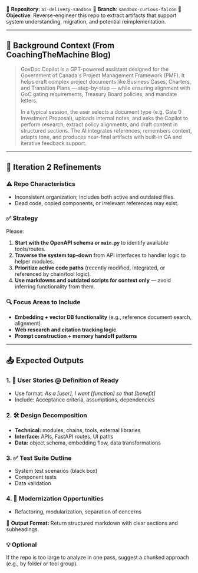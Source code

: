 📁 **Repository**: `ai-delivery-sandbox`
🌿 **Branch**: `sandbox-curious-falcon`
🎯 **Objective**: Reverse-engineer this repo to extract artifacts that support system understanding, migration, and potential reimplementation.

---

## 🧭 Background Context (From CoachingTheMachine Blog)
> GovDoc Copilot is a GPT-powered assistant designed for the Government of Canada's Project Management Framework (PMF). It helps draft complex project documents like Business Cases, Charters, and Transition Plans — step-by-step — while ensuring alignment with GoC gating requirements, Treasury Board policies, and mandate letters.
>
> In a typical session, the user selects a document type (e.g. Gate 0 Investment Proposal), uploads internal notes, and asks the Copilot to perform research, extract policy alignments, and draft content in structured sections. The AI integrates references, remembers context, adapts tone, and produces near-final artifacts with built-in QA and iterative feedback support.

---

## 🔄 Iteration 2 Refinements

### ⚠️ Repo Characteristics
- Inconsistent organization; includes both active and outdated files.
- Dead code, copied components, or irrelevant references may exist.

### ✅ Strategy
Please:
1. **Start with the OpenAPI schema or `main.py`** to identify available tools/routes.
2. **Traverse the system top-down** from API interfaces to handler logic to helper modules.
3. **Prioritize active code paths** (recently modified, integrated, or referenced by chain/tool logic).
4. **Use markdowns and outdated scripts for context only** — avoid inferring functionality from them.

### 🔍 Focus Areas to Include
- **Embedding + vector DB functionality** (e.g., reference document search, alignment)
- **Web research and citation tracking logic**
- **Prompt construction + memory handoff patterns**

---

## 📤 Expected Outputs

### 1. 🧾 User Stories @ Definition of Ready
- Use format: *As a [user], I want [function] so that [benefit]*
- Include: Acceptance criteria, assumptions, dependencies

### 2. 🛠️ Design Decomposition
- **Technical:** modules, chains, tools, external libraries
- **Interface:** APIs, FastAPI routes, UI paths
- **Data:** object schema, embedding flow, data transformations

### 3. ✅ Test Suite Outline
- System test scenarios (black box)
- Component tests
- Data validation

### 4. 🧭 Modernization Opportunities
- Refactoring, modularization, separation of concerns

📝 **Output Format:**
Return structured markdown with clear sections and subheadings.

### 💡 Optional
If the repo is too large to analyze in one pass, suggest a chunked approach (e.g., by folder or tool group).